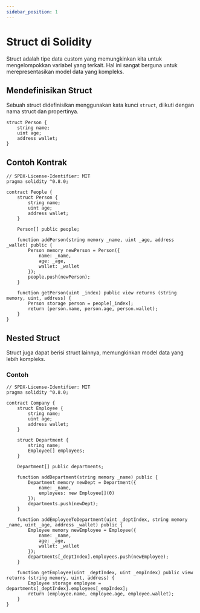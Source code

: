 ```yaml
---
sidebar_position: 1
---
```


# Struct di Solidity

Struct adalah tipe data custom yang memungkinkan kita untuk mengelompokkan variabel yang terkait. Hal ini sangat berguna untuk merepresentasikan model data yang kompleks.

## Mendefinisikan Struct

Sebuah struct didefinisikan menggunakan kata kunci `struct`, diikuti dengan nama struct dan propertinya.

```solidity
struct Person {
    string name;
    uint age;
    address wallet;
}
```

## Contoh Kontrak

```solidity
// SPDX-License-Identifier: MIT
pragma solidity ^0.8.0;

contract People {
    struct Person {
        string name;
        uint age;
        address wallet;
    }

    Person[] public people;

    function addPerson(string memory _name, uint _age, address _wallet) public {
        Person memory newPerson = Person({
            name: _name,
            age: _age,
            wallet: _wallet
        });
        people.push(newPerson);
    }

    function getPerson(uint _index) public view returns (string memory, uint, address) {
        Person storage person = people[_index];
        return (person.name, person.age, person.wallet);
    }
}
```

## Nested Struct

Struct juga dapat berisi struct lainnya, memungkinkan model data yang lebih kompleks.

### Contoh

```solidity
// SPDX-License-Identifier: MIT
pragma solidity ^0.8.0;

contract Company {
    struct Employee {
        string name;
        uint age;
        address wallet;
    }

    struct Department {
        string name;
        Employee[] employees;
    }

    Department[] public departments;

    function addDepartment(string memory _name) public {
        Department memory newDept = Department({
            name: _name,
            employees: new Employee[](0)
        });
        departments.push(newDept);
    }

    function addEmployeeToDepartment(uint _deptIndex, string memory _name, uint _age, address _wallet) public {
        Employee memory newEmployee = Employee({
            name: _name,
            age: _age,
            wallet: _wallet
        });
        departments[_deptIndex].employees.push(newEmployee);
    }

    function getEmployee(uint _deptIndex, uint _empIndex) public view returns (string memory, uint, address) {
        Employee storage employee = departments[_deptIndex].employees[_empIndex];
        return (employee.name, employee.age, employee.wallet);
    }
}
```
